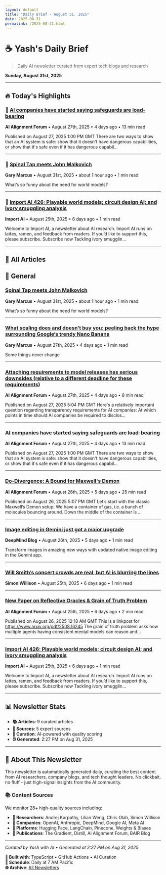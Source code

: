```yaml
---
layout: default
title: "Daily Brief - August 31, 2025"
date: 2025-08-31
permalink: /2025-08-31.html
---
```


# ☕ Yash's Daily Brief

> Daily AI newsletter curated from expert tech blogs and research

**Sunday, August 31st, 2025**

---

## 🔥 Today's Highlights

### 🌟 [AI companies have started saying safeguards are load-bearing](https://www.alignmentforum.org/posts/Bz2gPtqRJJDWyKxnX/ai-companies-have-started-saying-safeguards-are-load-bearing)

**AI Alignment Forum** • August 27th, 2025 • 4 days ago • 13 min read

Published on August 27, 2025 1:00 PM GMT There are two ways to show that an AI system is safe: show that it doesn't have dangerous capabilities, or show that it's safe even if it has dangerous capabil...

---

### 🌟 [Spinal Tap meets John Malkovich](https://garymarcus.substack.com/p/spinal-tap-meets-john-malkovich)

**Gary Marcus** • August 31st, 2025 • about 1 hour ago • 1 min read

What’s so funny about the need for world models?

---

### 🌟 [Import AI 426: Playable world models; circuit design AI; and ivory smuggling analysis](https://jack-clark.net/2025/08/25/import-ai-426-playable-world-models-circuit-design-ai-and-ivory-smuggling-analysis/)

**Import AI** • August 25th, 2025 • 6 days ago • 1 min read

Welcome to Import AI, a newsletter about AI research. Import AI runs on lattes, ramen, and feedback from readers. If you’d like to support this, please subscribe. Subscribe now Tackling ivory smugglin...

---

## 📰 All Articles

## 📰 General

### [Spinal Tap meets John Malkovich](https://garymarcus.substack.com/p/spinal-tap-meets-john-malkovich)

**Gary Marcus** • August 31st, 2025 • about 1 hour ago • 1 min read

What’s so funny about the need for world models?

---

### [What scaling does and doesn’t buy you: peeling back the hype surrounding Google‘s trendy Nano Banana](https://garymarcus.substack.com/p/what-scaling-does-and-doesnt-buy)

**Gary Marcus** • August 27th, 2025 • 4 days ago • 1 min read

Some things never change

---

### [Attaching requirements to model releases has serious downsides (relative to a different deadline for these requirements)](https://www.alignmentforum.org/posts/Eh7WdKTrpLch5Kvkz/attaching-requirements-to-model-releases-has-serious)

**AI Alignment Forum** • August 27th, 2025 • 4 days ago • 8 min read

Published on August 27, 2025 5:04 PM GMT Here's a relatively important question regarding transparency requirements for AI companies: At which points in time should AI companies be required to disclos...

---

### [AI companies have started saying safeguards are load-bearing](https://www.alignmentforum.org/posts/Bz2gPtqRJJDWyKxnX/ai-companies-have-started-saying-safeguards-are-load-bearing)

**AI Alignment Forum** • August 27th, 2025 • 4 days ago • 13 min read

Published on August 27, 2025 1:00 PM GMT There are two ways to show that an AI system is safe: show that it doesn't have dangerous capabilities, or show that it's safe even if it has dangerous capabil...

---

### [Do-Divergence: A Bound for Maxwell's Demon](https://www.alignmentforum.org/posts/DHSY697pRWYto6LsF/do-divergence-a-bound-for-maxwell-s-demon)

**AI Alignment Forum** • August 26th, 2025 • 5 days ago • 25 min read

Published on August 26, 2025 5:07 PM GMT Let’s start with the classic Maxwell’s Demon setup. We have a container of gas, i.e. a bunch of molecules bouncing around. Down the middle of the container is ...

---

### [Image editing in Gemini just got a major upgrade](https://deepmind.google/discover/blog/image-editing-in-gemini-just-got-a-major-upgrade/)

**DeepMind Blog** • August 26th, 2025 • 5 days ago • 1 min read

Transform images in amazing new ways with updated native image editing in the Gemini app.

---

### [Will Smith’s concert crowds are real, but AI is blurring the lines](https://simonwillison.net/2025/Aug/26/will-smiths-concert-crowds/#atom-everything)

**Simon Willison** • August 25th, 2025 • 6 days ago • 1 min read

---

### [New Paper on Reflective Oracles & Grain of Truth Problem](https://www.alignmentforum.org/posts/PuGxDb27xhRPBPbiv/new-paper-on-reflective-oracles-and-grain-of-truth-problem)

**AI Alignment Forum** • August 25th, 2025 • 6 days ago • 2 min read

Published on August 26, 2025 12:18 AM GMT This is a linkpost for https://www.arxiv.org/pdf/2508.16245 The grain of truth problem asks how multiple agents having consistent mental models can reason and...

---

### [Import AI 426: Playable world models; circuit design AI; and ivory smuggling analysis](https://jack-clark.net/2025/08/25/import-ai-426-playable-world-models-circuit-design-ai-and-ivory-smuggling-analysis/)

**Import AI** • August 25th, 2025 • 6 days ago • 1 min read

Welcome to Import AI, a newsletter about AI research. Import AI runs on lattes, ramen, and feedback from readers. If you’d like to support this, please subscribe. Subscribe now Tackling ivory smugglin...

---

## 📊 Newsletter Stats

- **📚 Articles**: 9 curated articles
- **📡 Sources**: 5 expert sources
- **🤖 Curation**: AI-powered with quality scoring
- **⏰ Generated**: 2:27 PM on Aug 31, 2025

---

## 🎯 About This Newsletter

This newsletter is automatically generated daily, curating the best content from AI researchers, company blogs, and tech thought leaders. No clickbait, no fluff - just high-signal insights from the AI community.

### 📚 Content Sources

We monitor 28+ high-quality sources including:

- **🧠 Researchers**: Andrej Karpathy, Lilian Weng, Chris Olah, Simon Willison
- **🏢 Companies**: OpenAI, Anthropic, DeepMind, Google AI, Meta AI
- **🔧 Platforms**: Hugging Face, LangChain, Pinecone, Weights & Biases
- **📝 Publications**: The Gradient, Distill, AI Alignment Forum, BAIR Blog

---

*Curated by Yash with AI • Generated at 2:27 PM on Aug 31, 2025*

**🤖 Built with**: TypeScript • GitHub Actions • AI Curation  
**📅 Schedule**: Daily at 7 AM Pacific  
**🌐 Archive**: [All Newsletters](./archive.html)
